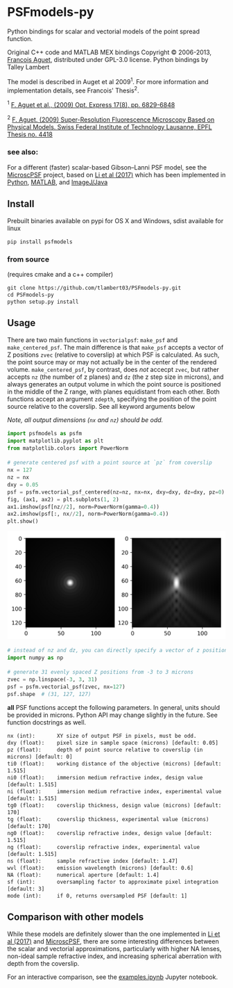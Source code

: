 # PSFmodels-py

Python bindings for scalar and vectorial models of the point spread function.

Original C++ code and MATLAB MEX bindings Copyright &copy; 2006-2013, [Francois Aguet](http://www.francoisaguet.net/software.html), distributed under GPL-3.0 license.
Python bindings by Talley Lambert

The model is described in Auget et al 2009<sup>1</sup>. For more information and implementation details, see Francois' Thesis<sup>2</sup>.

<sup>1</sup> [F. Aguet et al., (2009) Opt. Express 17(8), pp. 6829-6848](https://doi.org/10.1364/OE.17.006829)

<sup>2</sup> [F. Aguet. (2009) Super-Resolution Fluorescence Microscopy Based on Physical Models. Swiss Federal Institute of Technology Lausanne, EPFL Thesis no. 4418](http://bigwww.epfl.ch/publications/aguet0903.html)

### see also:

For a different (faster) scalar-based Gibson–Lanni PSF model, see the [MicroscPSF](https://github.com/MicroscPSF) project, based on [Li et al (2017)](https://doi.org/10.1364/JOSAA.34.001029) which has been implemented in [Python](https://github.com/MicroscPSF/MicroscPSF-Py), [MATLAB](https://github.com/MicroscPSF/MicroscPSF-Matlab), and [ImageJ/Java](https://github.com/MicroscPSF/MicroscPSF-ImageJ)

## Install

Prebuilt binaries available on pypi for OS X and Windows, sdist available for linux

```
pip install psfmodels
```

### from source

(requires cmake and a c++ compiler)

```
git clone https://github.com/tlambert03/PSFmodels-py.git
cd PSFmodels-py
python setup.py install
```

## Usage

There are two main functions in `vectorialpsf`: `make_psf` and `make_centered_psf`. The main difference is that `make_psf` accepts a vector of Z positions `zvec` (relative to coverslip) at which PSF is calculated. As such, the point source may or may not actually be in the center of the rendered volume. `make_centered_psf`, by contrast, does _not_ accecpt `zvec`, but rather accepts `nz` (the number of z planes) and `dz` (the z step size in microns), and always generates an output volume in which the point source is positioned in the middle of the Z range, with planes equidistant from each other. Both functions accept an argument `zdepth`, specifying the position of the point source relative to the coverslip. See all keyword arguments below

_Note, all output dimensions (`nx` and `nz`) should be odd._

```python
import psfmodels as psfm
import matplotlib.pyplot as plt
from matplotlib.colors import PowerNorm

# generate centered psf with a point source at `pz` from coverslip
nx = 127
nz = nx
dxy = 0.05
psf = psfm.vectorial_psf_centered(nz=nz, nx=nx, dxy=dxy, dz=dxy, pz=0)
fig, (ax1, ax2) = plt.subplots(1, 2)
ax1.imshow(psf[nz//2], norm=PowerNorm(gamma=0.4))
ax2.imshow(psf[:, nx//2], norm=PowerNorm(gamma=0.4))
plt.show()
```

![Image of PSF](fig.png)

```python
# instead of nz and dz, you can directly specify a vector of z positions
import numpy as np

# generate 31 evenly spaced Z positions from -3 to 3 microns
zvec = np.linspace(-3, 3, 31)
psf = psfm.vectorial_psf(zvec, nx=127)
psf.shape  # (31, 127, 127)
```

**all** PSF functions accept the following parameters. In general, units should be provided in microns. Python API may change slightly in the future.  See function docstrings as well.

```
nx (int):       XY size of output PSF in pixels, must be odd.
dxy (float):    pixel size in sample space (microns) [default: 0.05]
pz (float):     depth of point source relative to coverslip (in microns) [default: 0]
ti0 (float):    working distance of the objective (microns) [default: 1.515]
ni0 (float):    immersion medium refractive index, design value [default: 1.515]
ni (float):     immersion medium refractive index, experimental value [default: 1.515]
tg0 (float):    coverslip thickness, design value (microns) [default: 170]
tg (float):     coverslip thickness, experimental value (microns) [default: 170]
ng0 (float):    coverslip refractive index, design value [default: 1.515]
ng (float):     coverslip refractive index, experimental value [default: 1.515]
ns (float):     sample refractive index [default: 1.47]
wvl (float):    emission wavelength (microns) [default: 0.6]
NA (float):     numerical aperture [default: 1.4]
sf (int):       oversampling factor to approximate pixel integration [default: 3]
mode (int):     if 0, returns oversampled PSF [default: 1]
```

## Comparison with other models

While these models are definitely slower than the one implemented in [Li et al (2017)](https://doi.org/10.1364/JOSAA.34.001029) and [MicroscPSF](https://github.com/MicroscPSF), there are some interesting differences between the scalar and vectorial approximations, particularly with higher NA lenses, non-ideal sample refractive index, and increasing spherical aberration with depth from the coverslip.

For an interactive comparison, see the [examples.ipynb](examples.ipynb) Jupyter notebook.
